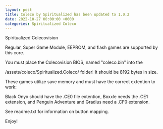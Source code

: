 ```yaml
---
layout: post
title: Coleco by Spiritualized has been updated to 1.0.2
date: 2022-10-27 00:00:00 +0000
categories: Spiritualized Coleco
---
```

Spiritualized Colecovision

Regular, Super Game Module, EEPROM, and flash games are supported by this core.

You must place the Colecovision BIOS, named "coleco.bin" into the 

/assets/coleco/Spiritualized.Coleco/ folder!  It should be 8192 bytes in size.

These games utilize save memory and must have the correct extention to work:

Black Onyx should have the .CE0 file extention,
Boxxle needs the .CE1 extension, 
and Penguin Adventure and Gradius need a .CF0 extension.

See readme.txt for information on button mapping.


Enjoy!
